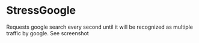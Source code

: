 # StressGoogle

Requests google search every second until it will be recognized as multiple traffic by google. See screenshot
